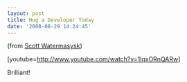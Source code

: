 ```yaml
---
layout: post
title: Hug a Developer Today
date: '2008-08-29 14:24:45'
---
```


(from <a href="http://simpable.com/about/">Scott Watermasysk</a>)

[youtube=http://www.youtube.com/watch?v=1lqxORnQARw]

Brilliant!